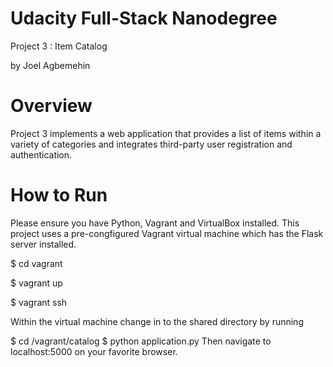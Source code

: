 Udacity Full-Stack Nanodegree
=============================
Project 3 : Item Catalog

by Joel Agbemehin

# Overview

Project 3 implements a web application that provides a list of items within a variety of categories and integrates third-party user registration and authentication.

# How to Run

Please ensure you have Python, Vagrant and VirtualBox installed. This project uses a pre-congfigured Vagrant virtual machine which has the Flask server installed.

$ cd vagrant

$ vagrant up

$ vagrant ssh

Within the virtual machine change in to the shared directory by running

$ cd /vagrant/catalog
$ python application.py
Then navigate to localhost:5000 on your favorite browser.

